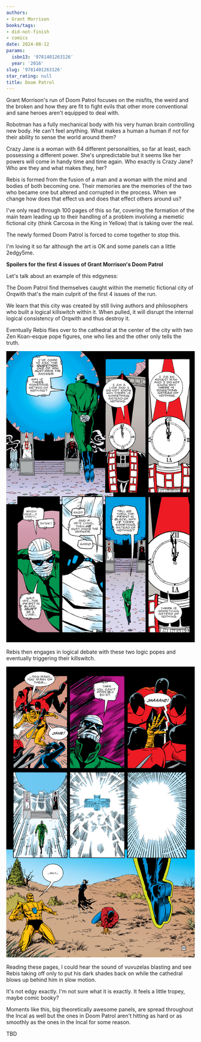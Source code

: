 ```yaml
---
authors:
- Grant Morrison
books/tags:
- did-not-finish
- comics
date: 2024-08-12
params:
  isbn13: '9781401263126'
  year: '2016'
slug: '9781401263126'
star_rating: null
title: Doom Patrol
---
```


Grant Morrison's run of Doom Patrol focuses on the misfits, the weird and the broken and how they are fit to fight evils that other more conventional and sane heroes aren't equipped to deal with.

<!--more-->

Robotman has a fully mechanical body with his very human brain controlling new body. He can't feel anything. What makes a human a human if not for their ability to sense the world around them?

Crazy Jane is a woman with 64 different personalities, so far at least, each possessing a different power. She's unpredictable but it seems like her powers will come in handy time and time again. Who exactly is Crazy Jane? Who are they and what makes they, her?

Rebis is formed from the fusion of a man and a woman with the mind and bodies of both becoming one. Their memories are the memories of the two who became one but altered and corrupted in the process. When we change how does that effect us and does that effect others around us?

I've only read through 100 pages of this so far, covering the formation of the main team leading up to their handling of a problem involving a memetic fictional city (think Carcosa in the King in Yellow) that is taking over the real.

The newly formed Doom Patrol is forced to come together to stop this.

I'm loving it so far although the art is OK and some panels can a little 2edgy5me.

**Spoilers for the first 4 issues of Grant Morrison's Doom Patrol**

Let's talk about an example of this edgyness:

The Doom Patrol find themselves caught within the memetic fictional city of Orqwith that's the main culprit of the first 4 issues of the run.

We learn that this city was created by still living authors and philosophers who built a logical killswitch within it. When pulled, it will disrupt the internal logical consistency of Orqwith and thus destroy it.

Eventually Rebis flies over to the cathedral at the center of the city with two Zen Koan-esque pope figures, one who lies and the other only tells the truth. 

![](p103.jpg)

Rebis then engages in logical debate with these two logic popes and eventually triggering their killswitch. 

![](p104.jpg)

Reading these pages, I could hear the sound of vuvuzelas blasting and see Rebis taking off only to put his dark shades back on while the cathedral blows up behind him in slow motion.

It's not edgy exactly. I'm not sure what it is exactly. It feels a little tropey, maybe comic booky?

Moments like this, big theoretically awesome panels, are spread throughout the Incal as well but the ones in Doom Patrol aren't hitting as hard or as smoothly as the ones in the Incal for some reason.

TBD